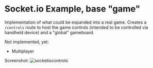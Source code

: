 # Socket.io Example, base "game"
Implementation of what could be expanded into a real game. Creates a `/controls` route to host the game controls (intended to be controlled via handheld device) and a "global" gameboard.

Not implemented, yet:
- Multiplayer

Screenshot:
![socketiocontrols](https://cloud.githubusercontent.com/assets/2608893/20457958/912d906e-ae65-11e6-9910-c1fde26bd28b.gif)
